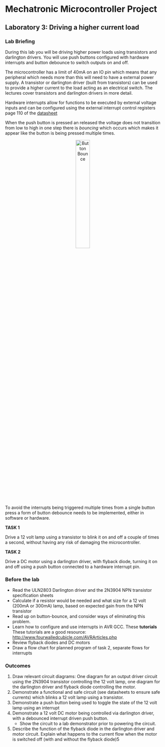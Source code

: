 # Mechatronic Microcontroller Project

## Laboratory 3: Driving a higher current load

### Lab Briefing

During this lab you will be driving higher power loads using transistors and darlington drivers. You will use push buttons configured with hardware interrupts and button debounce to switch outputs on and off.

The microcontroller has a limit of 40mA on an IO pin which means that any peripheral which needs more than this will need to have a external power supply. A transistor or darlington driver (built from transistors) can be used to provide a higher current to the load acting as an electrical switch. The lectures cover transistors and darlington drivers in more detail.

Hardware interrupts allow for functions to be executed by external voltage inputs and can be configured using the external interrupt control registers page 110 of the [datasheet](http://www.atmel.com/Images/Atmel-2549-8-bit-AVR-Microcontroller-ATmega640-1280-1281-2560-2561_datasheet.pdf)

When the push button is pressed an released the voltage does not transition from low to high in one step there is *bouncing* which occurs which makes it appear like the button is being pressed multiple times.

<p align="center"> <img src="https://github.com/MrTristanDavies/mcp-docs/blob/master/labs/button_bounce.png" alt="Button Bounce" width="30%"> </p>

To avoid the interrupts being triggered multiple times from a single button press a form of button debounce needs to be implemented, either in software or hardware.

**TASK 1**

Drive a 12 volt lamp using a transistor to blink it on and off a couple of times a second, without having any risk of damaging the microcontroller.

**TASK 2**

Drive a DC motor using a darlington driver, with flyback diode, turning it on and off using a push button connected to a hardware interrupt pin.

### Before the lab

- Read the ULN2803 Darlington driver and the 2N3904 NPN transistor specification sheets
- Calculate if a resistor would be needed and what size for a 12 volt (200mA or 300mA) lamp, based on expected gain from the NPN transistor
- Read up on button-bounce, and consider ways of eliminating this problem.
- Learn how to configure and use interrupts in AVR GCC. These **tutorials** These tutorials are a good resource: http://www.fourwalledcubicle.com/AVRArticles.php
- Review flyback diodes and DC motors
- Draw a flow chart for planned program of task 2, separate flows for interrupts

### Outcomes

1. Draw relevant circuit diagrams: One diagram for an output driver circuit using the 2N3904 transistor controlling the 12 volt lamp, one diagram for the darlington driver and flyback diode controlling the motor.
2. Demonstrate a functional and safe circuit (see datasheets to ensure safe currents) which blinks a 12 volt lamp using a transistor.
3. Demonstrate a push button being used to toggle the state of the 12 volt lamp using an interrupt
4. Demonstrate a 12 volt DC motor being controlled via darlington driver, with a debounced interrupt driven push button.
   - Show the circuit to a lab demonstrator prior to powering the circuit.
5. Describe the function of the flyback diode in the darlington driver and motor circuit. Explain what happens to the current flow when the motor is switched off (with and without the flyback diode)5
